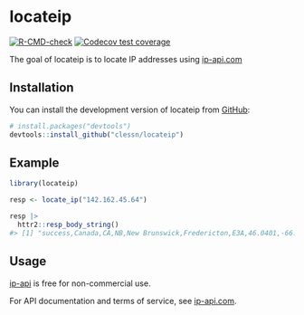 
<!-- README.md is generated from README.Rmd. Please edit that file -->

# locateip

<!-- badges: start -->

[![R-CMD-check](https://github.com/clessn/ipadress/actions/workflows/R-CMD-check.yaml/badge.svg)](https://github.com/clessn/ipadress/actions/workflows/R-CMD-check.yaml)
[![Codecov test
coverage](https://codecov.io/gh/clessn/locateip/branch/main/graph/badge.svg)](https://app.codecov.io/gh/clessn/locateip?branch=main)
<!-- badges: end -->

The goal of locateip is to locate IP addresses using
[ip-api.com](https://ip-api.com/)

## Installation

You can install the development version of locateip from
[GitHub](https://github.com/):

``` r
# install.packages("devtools")
devtools::install_github("clessn/locateip")
```

## Example

``` r
library(locateip)

resp <- locate_ip("142.162.45.64")

resp |>
  httr2::resp_body_string()
#> [1] "success,Canada,CA,NB,New Brunswick,Fredericton,E3A,46.0401,-66.3862,America/Moncton,Bell Canada,Bell Canada,AS855 Bell Canada,142.162.45.64\n"
```

## Usage

[ip-api](https://ip-api.com/) is free for non-commercial use.

For API documentation and terms of service, see
[ip-api.com](https://ip-api.com/).
